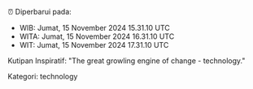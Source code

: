 ⏰ Diperbarui pada:
- WIB: Jumat, 15 November 2024 15.31.10 UTC
- WITA: Jumat, 15 November 2024 16.31.10 UTC
- WIT: Jumat, 15 November 2024 17.31.10 UTC

Kutipan Inspiratif:
"The great growling engine of change - technology."


Kategori: technology

